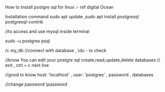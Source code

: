 How to Install postgre sql for linux :- ref digital Ocean

Installation command sudo apt update ,sudo apt install postgresql postgresql-contrib 

//to access and use mysql inside terminal 

sudo -u postgres psql 

/c my_db //connect with database  , \du - to check 

//know You can edit your postgre sql create,read,update,delete databases // exit , ctrl + c next line

//good to know host: 'localhost' , user: 'postgres' , password , databases 

//change password \password 
